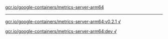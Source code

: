 [gcr.io/google-containers/metrics-server-arm64](https://hub.docker.com/r/anjia0532/metrics-server-arm64/tags/) 

----
[gcr.io/google-containers/metrics-server-arm64:v0.2.1 √](https://hub.docker.com/r/anjia0532/google-containers.metrics-server-arm64/tags/)

[gcr.io/google-containers/metrics-server-arm64:dev √](https://hub.docker.com/r/anjia0532/google-containers.metrics-server-arm64/tags/)

